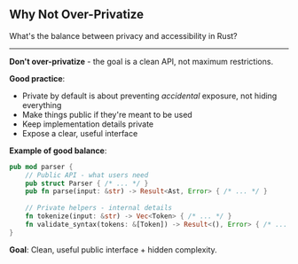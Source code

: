## Why Not Over-Privatize

What's the balance between privacy and accessibility in Rust?

---

**Don't over-privatize** - the goal is a clean API, not maximum restrictions.

**Good practice**:
- Private by default is about preventing *accidental* exposure, not hiding everything
- Make things public if they're meant to be used
- Keep implementation details private
- Expose a clear, useful interface

**Example of good balance**:
```rust
pub mod parser {
    // Public API - what users need
    pub struct Parser { /* ... */ }
    pub fn parse(input: &str) -> Result<Ast, Error> { /* ... */ }
    
    // Private helpers - internal details
    fn tokenize(input: &str) -> Vec<Token> { /* ... */ }
    fn validate_syntax(tokens: &[Token]) -> Result<(), Error> { /* ... */ }
}
```

**Goal**: Clean, useful public interface + hidden complexity.

